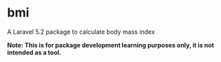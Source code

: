 # bmi
A Laravel 5.2 package to calculate body mass index

**Note: This is for package development learning purposes only, it is not intended as a tool.**
